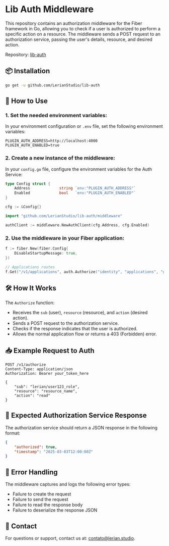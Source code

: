 # Lib Auth Middleware

This repository contains an authorization middleware for the Fiber framework in Go, allowing you to check if a user is authorized to perform a specific action on a resource. The middleware sends a POST request to an authorization service, passing the user's details, resource, and desired action.

Repository: [lib-auth](https://github.com/LerianStudio/lib-auth)

## 📦 Installation

```bash
go get -u github.com/LerianStudio/lib-auth
```

## 🚀 How to Use

### 1. Set the needed environment variables:

In your environment configuration or `.env` file, set the following environment variables:

```dotenv
PLUGIN_AUTH_ADDRESS=http://localhost:4000
PLUGIN_AUTH_ENABLED=true
```

### 2. Create a new instance of the middleware:

In your `config.go` file, configure the environment variables for the Auth Service:

```go
type Config struct {
    Address             string `env:"PLUGIN_AUTH_ADDRESS"`
    Enabled             bool   `env:"PLUGIN_AUTH_ENABLED"`
}

cfg := &Config{}
```

```go
import "github.com/LerianStudio/lib-auth/middleware"

authClient := middleware.NewAuthClient(cfg.Address, cfg.Enabled)
```

### 2. Use the middleware in your Fiber application:

```go
f := fiber.New(fiber.Config{
    DisableStartupMessage: true,
})

// Applications routes
f.Get("/v1/applications", auth.Authorize("identity", "applications", "get"), applicationHandler.GetApplications)
```

## 🛠️ How It Works

The `Authorize` function:

* Receives the `sub` (user), `resource` (resource), and `action` (desired action).
* Sends a POST request to the authorization service.
* Checks if the response indicates that the user is authorized.
* Allows the normal application flow or returns a 403 (Forbidden) error.

## 📥 Example Request to Auth

```http
POST /v1/authorize
Content-Type: application/json
Authorization: Bearer your_token_here

{
    "sub": "lerian/user123_role",
    "resource": "resource_name",
    "action": "read"
}
```

## 📡 Expected Authorization Service Response

The authorization service should return a JSON response in the following format:

```json
{
    "authorized": true,
    "timestamp": "2025-03-03T12:00:00Z"
}
```

## 🚧 Error Handling

The middleware captures and logs the following error types:

* Failure to create the request
* Failure to send the request
* Failure to read the response body
* Failure to deserialize the response JSON

## 📧 Contact

For questions or support, contact us at: [contato@lerian.studio](mailto:contato@lerian.studio).
